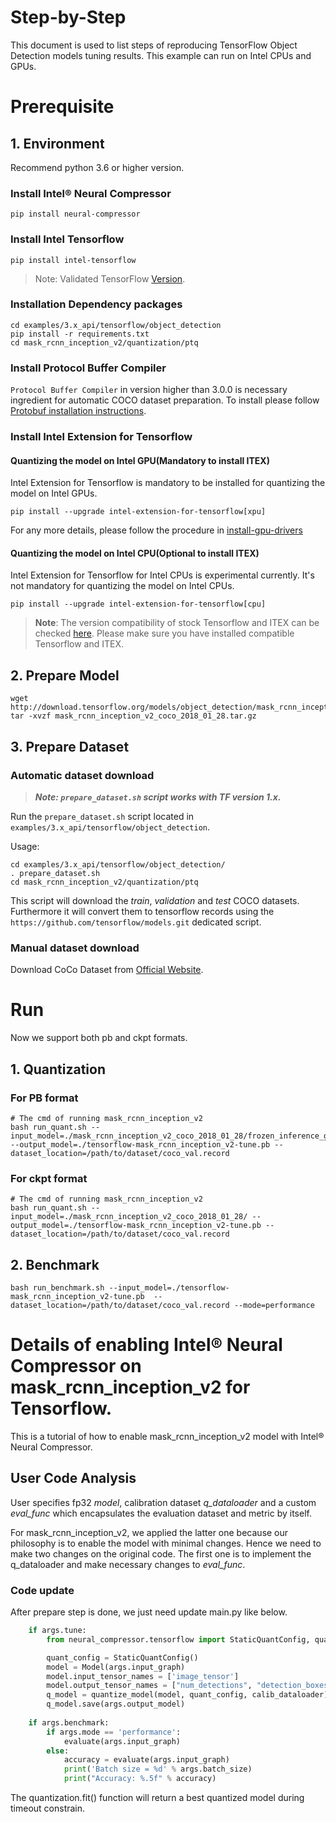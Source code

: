 Step-by-Step
============

This document is used to list steps of reproducing TensorFlow Object Detection models tuning results. This example can run on Intel CPUs and GPUs.

# Prerequisite


## 1. Environment
Recommend python 3.6 or higher version.

### Install Intel® Neural Compressor
```shell
pip install neural-compressor
```

### Install Intel Tensorflow
```shell
pip install intel-tensorflow
```
> Note: Validated TensorFlow [Version](/docs/source/installation_guide.md#validated-software-environment).

### Installation Dependency packages
```shell
cd examples/3.x_api/tensorflow/object_detection
pip install -r requirements.txt
cd mask_rcnn_inception_v2/quantization/ptq
```

### Install Protocol Buffer Compiler

`Protocol Buffer Compiler` in version higher than 3.0.0 is necessary ingredient for automatic COCO dataset preparation. To install please follow
[Protobuf installation instructions](https://grpc.io/docs/protoc-installation/#install-using-a-package-manager).

### Install Intel Extension for Tensorflow

#### Quantizing the model on Intel GPU(Mandatory to install ITEX)
Intel Extension for Tensorflow is mandatory to be installed for quantizing the model on Intel GPUs.

```shell
pip install --upgrade intel-extension-for-tensorflow[xpu]
```
For any more details, please follow the procedure in [install-gpu-drivers](https://github.com/intel/intel-extension-for-tensorflow/blob/main/docs/install/install_for_xpu.md#install-gpu-drivers)

#### Quantizing the model on Intel CPU(Optional to install ITEX)
Intel Extension for Tensorflow for Intel CPUs is experimental currently. It's not mandatory for quantizing the model on Intel CPUs.

```shell
pip install --upgrade intel-extension-for-tensorflow[cpu]
```

> **Note**: 
> The version compatibility of stock Tensorflow and ITEX can be checked [here](https://github.com/intel/intel-extension-for-tensorflow#compatibility-table). Please make sure you have installed compatible Tensorflow and ITEX.

## 2. Prepare Model

```shell
wget http://download.tensorflow.org/models/object_detection/mask_rcnn_inception_v2_coco_2018_01_28.tar.gz
tar -xvzf mask_rcnn_inception_v2_coco_2018_01_28.tar.gz
```

## 3. Prepare Dataset

### Automatic dataset download

> **_Note: `prepare_dataset.sh` script works with TF version 1.x._**

Run the `prepare_dataset.sh` script located in `examples/3.x_api/tensorflow/object_detection`.

Usage:
```shell
cd examples/3.x_api/tensorflow/object_detection/
. prepare_dataset.sh
cd mask_rcnn_inception_v2/quantization/ptq
```

This script will download the *train*, *validation* and *test* COCO datasets. Furthermore it will convert them to
tensorflow records using the `https://github.com/tensorflow/models.git` dedicated script.

### Manual dataset download
Download CoCo Dataset from [Official Website](https://cocodataset.org/#download).


# Run

Now we support both pb and ckpt formats.

## 1. Quantization
### For PB format
  
  ```shell
  # The cmd of running mask_rcnn_inception_v2
  bash run_quant.sh --input_model=./mask_rcnn_inception_v2_coco_2018_01_28/frozen_inference_graph.pb --output_model=./tensorflow-mask_rcnn_inception_v2-tune.pb --dataset_location=/path/to/dataset/coco_val.record
  ```

### For ckpt format
  
  ```shell
  # The cmd of running mask_rcnn_inception_v2
  bash run_quant.sh --input_model=./mask_rcnn_inception_v2_coco_2018_01_28/ --output_model=./tensorflow-mask_rcnn_inception_v2-tune.pb --dataset_location=/path/to/dataset/coco_val.record
  ```

## 2. Benchmark
  ```shell
  bash run_benchmark.sh --input_model=./tensorflow-mask_rcnn_inception_v2-tune.pb  --dataset_location=/path/to/dataset/coco_val.record --mode=performance
  ```

Details of enabling Intel® Neural Compressor on mask_rcnn_inception_v2 for Tensorflow.
=========================

This is a tutorial of how to enable mask_rcnn_inception_v2 model with Intel® Neural Compressor.
## User Code Analysis
User specifies fp32 *model*, calibration dataset *q_dataloader* and a custom *eval_func* which encapsulates the evaluation dataset and metric by itself.

For mask_rcnn_inception_v2, we applied the latter one because our philosophy is to enable the model with minimal changes. Hence we need to make two changes on the original code. The first one is to implement the q_dataloader and make necessary changes to *eval_func*.

### Code update

After prepare step is done, we just need update main.py like below.
```python
    if args.tune:
        from neural_compressor.tensorflow import StaticQuantConfig, quantize_model, Model

        quant_config = StaticQuantConfig()
        model = Model(args.input_graph)
        model.input_tensor_names = ['image_tensor']
        model.output_tensor_names = ["num_detections", "detection_boxes", "detection_scores", "detection_classes"]
        q_model = quantize_model(model, quant_config, calib_dataloader)
        q_model.save(args.output_model)
            
    if args.benchmark:
        if args.mode == 'performance':
            evaluate(args.input_graph)
        else:
            accuracy = evaluate(args.input_graph)
            print('Batch size = %d' % args.batch_size)
            print("Accuracy: %.5f" % accuracy)
```

The quantization.fit() function will return a best quantized model during timeout constrain.
